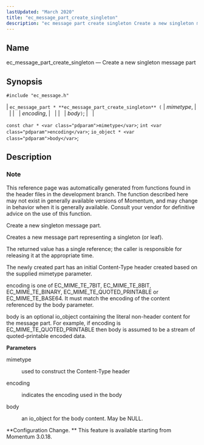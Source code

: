 ```yaml
---
lastUpdated: "March 2020"
title: "ec_message_part_create_singleton"
description: "ec message part create singleton Create a new singleton message part ec message part ec message part create singleton mimetype encoding body const char mimetype int encoding io object body This reference page was automatically generated from functions found in the header files in the development branch The function described..."
---
```


<a name="apis.ec_message_part_create_singleton"></a> 
## Name

ec_message_part_create_singleton — Create a new singleton message part

## Synopsis

`#include "ec_message.h"`

| `ec_message_part * **ec_message_part_create_singleton** (` | <var class="pdparam">mimetype</var>, |   |
|   | <var class="pdparam">encoding</var>, |   |
|   | <var class="pdparam">body</var>`)`; |   |

`const char * <var class="pdparam">mimetype</var>`;
`int <var class="pdparam">encoding</var>`;
`io_object * <var class="pdparam">body</var>`;<a name="idp56243744"></a> 
## Description

### Note

This reference page was automatically generated from functions found in the header files in the development branch. The function described here may not exist in generally available versions of Momentum, and may change in behavior when it is generally available. Consult your vendor for definitive advice on the use of this function.

Create a new singleton message part.

Creates a new message part representing a singleton (or leaf).

The returned value has a single reference; the caller is responsible for releasing it at the appropriate time.

The newly created part has an initial Content-Type header created based on the supplied mimetype parameter.

encoding is one of EC_MIME_TE_7BIT, EC_MIME_TE_8BIT, EC_MIME_TE_BINARY, EC_MIME_TE_QUOTED_PRINTABLE or EC_MIME_TE_BASE64\. It must match the encoding of the content referenced by the body parameter.

body is an optional io_object containing the literal non-header content for the message part. For example, if encoding is EC_MIME_TE_QUOTED_PRINTABLE then body is assumed to be a stream of quoted-printable encoded data.

**<a name="idp56249584"></a> Parameters**

<dl class="variablelist">

<dt>mimetype</dt>

<dd>

used to construct the Content-Type header

</dd>

<dt>encoding</dt>

<dd>

indicates the encoding used in the body

</dd>

<dt>body</dt>

<dd>

an io_object for the body content. May be NULL.

</dd>

</dl>

**Configuration Change. ** This feature is available starting from Momentum 3.0.18.